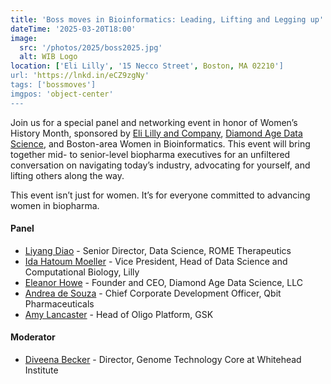 ```yaml
---
title: 'Boss moves in Bioinformatics: Leading, Lifting and Legging up'
dateTime: '2025-03-20T18:00'
image:
  src: '/photos/2025/boss2025.jpg'
  alt: WIB Logo
location: ['Eli Lilly', '15 Necco Street', Boston, MA 02210']
url: 'https://lnkd.in/eCZ9zgNy'
tags: ['bossmoves']
imgpos: 'object-center'
---
```


Join us for a special panel and networking event in honor of Women’s History Month, sponsored by [Eli Lilly and Company](https://www.linkedin.com/company/eli-lilly-and-company/), [Diamond Age Data Science](https://www.linkedin.com/company/eli-lilly-and-company/), and Boston-area Women in Bioinformatics. This event will bring together mid- to senior-level biopharma executives for an unfiltered conversation on navigating today’s industry, advocating for yourself, and lifting others along the way.

This event isn’t just for women. It’s for everyone committed to advancing women in biopharma.

#### Panel

- [Liyang Diao](https://www.linkedin.com/in/liyang-diao-90933461/) - Senior Director, Data Science, ROME Therapeutics
- [Ida Hatoum Moeller](https://www.linkedin.com/in/idahatoum/) - Vice President, Head of Data Science and Computational Biology, Lilly
- [Eleanor Howe](https://www.linkedin.com/in/eleanorahowe/) - Founder and CEO, Diamond Age Data Science, LLC
- [Andrea de Souza](https://www.linkedin.com/in/andreadesouza/) - Chief Corporate Development Officer, Qbit Pharmaceuticals
- [Amy Lancaster](https://www.linkedin.com/in/amy-lancaster-4b7a655/) - Head of Oligo Platform, GSK

#### Moderator

- [Diveena Becker](https://www.linkedin.com/in/diveena-becker/) - Director, Genome Technology Core at Whitehead Institute
